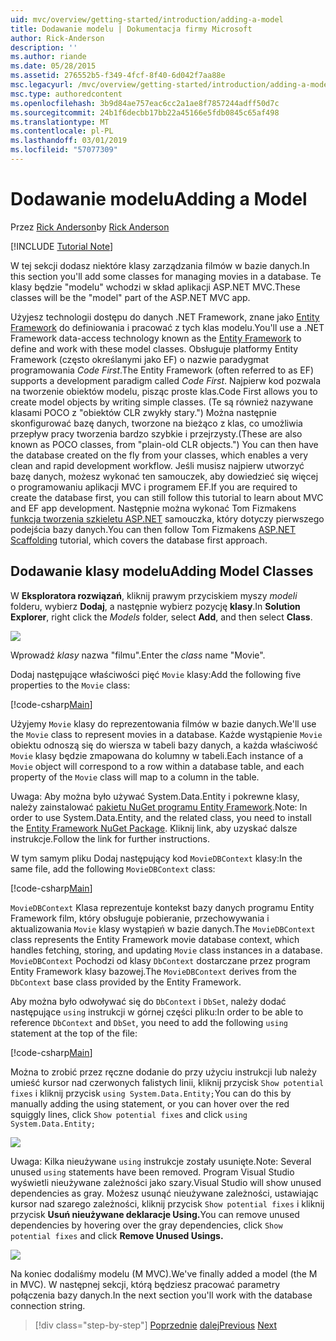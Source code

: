 ```yaml
---
uid: mvc/overview/getting-started/introduction/adding-a-model
title: Dodawanie modelu | Dokumentacja firmy Microsoft
author: Rick-Anderson
description: ''
ms.author: riande
ms.date: 05/28/2015
ms.assetid: 276552b5-f349-4fcf-8f40-6d042f7aa88e
msc.legacyurl: /mvc/overview/getting-started/introduction/adding-a-model
msc.type: authoredcontent
ms.openlocfilehash: 3b9d84ae757eac6cc2a1ae8f7857244adff50d7c
ms.sourcegitcommit: 24b1f6decbb17bb22a45166e5fdb0845c65af498
ms.translationtype: MT
ms.contentlocale: pl-PL
ms.lasthandoff: 03/01/2019
ms.locfileid: "57077309"
---
```

<a name="adding-a-model"></a><span data-ttu-id="77891-102">Dodawanie modelu</span><span class="sxs-lookup"><span data-stu-id="77891-102">Adding a Model</span></span>
====================
<span data-ttu-id="77891-103">Przez [Rick Anderson]((https://twitter.com/RickAndMSFT))</span><span class="sxs-lookup"><span data-stu-id="77891-103">by [Rick Anderson]((https://twitter.com/RickAndMSFT))</span></span>

[!INCLUDE [Tutorial Note](sample/code-location.md)]

<span data-ttu-id="77891-104">W tej sekcji dodasz niektóre klasy zarządzania filmów w bazie danych.</span><span class="sxs-lookup"><span data-stu-id="77891-104">In this section you'll add some classes for managing movies in a database.</span></span> <span data-ttu-id="77891-105">Te klasy będzie &quot;modelu&quot; wchodzi w skład aplikacji ASP.NET MVC.</span><span class="sxs-lookup"><span data-stu-id="77891-105">These classes will be the &quot;model&quot; part of the ASP.NET MVC app.</span></span>

<span data-ttu-id="77891-106">Użyjesz technologii dostępu do danych .NET Framework, znane jako [Entity Framework](https://docs.microsoft.com/ef/) do definiowania i pracować z tych klas modelu.</span><span class="sxs-lookup"><span data-stu-id="77891-106">You'll use a .NET Framework data-access technology known as the [Entity Framework](https://docs.microsoft.com/ef/) to define and work with these model classes.</span></span> <span data-ttu-id="77891-107">Obsługuje platformy Entity Framework (często określanymi jako EF) o nazwie paradygmat programowania *Code First*.</span><span class="sxs-lookup"><span data-stu-id="77891-107">The Entity Framework (often referred to as EF) supports a development paradigm called *Code First*.</span></span> <span data-ttu-id="77891-108">Najpierw kod pozwala na tworzenie obiektów modelu, pisząc proste klas.</span><span class="sxs-lookup"><span data-stu-id="77891-108">Code First allows you to create model objects by writing simple classes.</span></span> <span data-ttu-id="77891-109">(Te są również nazywane klasami POCO z &quot;obiektów CLR zwykły stary.&quot;) Można następnie skonfigurować bazę danych, tworzone na bieżąco z klas, co umożliwia przepływ pracy tworzenia bardzo szybkie i przejrzysty.</span><span class="sxs-lookup"><span data-stu-id="77891-109">(These are also known as POCO classes, from &quot;plain-old CLR objects.&quot;) You can then have the database created on the fly from your classes, which enables a very clean and rapid development workflow.</span></span> <span data-ttu-id="77891-110">Jeśli musisz najpierw utworzyć bazę danych, możesz wykonać ten samouczek, aby dowiedzieć się więcej o programowaniu aplikacji MVC i programem EF.</span><span class="sxs-lookup"><span data-stu-id="77891-110">If you are required to create the database first, you can still follow this tutorial to learn about MVC and EF app development.</span></span> <span data-ttu-id="77891-111">Następnie można wykonać Tom Fizmakens [funkcja tworzenia szkieletu ASP.NET](xref:visual-studio/overview/2013/aspnet-scaffolding-overview) samouczka, który dotyczy pierwszego podejścia bazy danych.</span><span class="sxs-lookup"><span data-stu-id="77891-111">You can then follow Tom Fizmakens [ASP.NET Scaffolding](xref:visual-studio/overview/2013/aspnet-scaffolding-overview) tutorial, which covers the database first approach.</span></span>

## <a name="adding-model-classes"></a><span data-ttu-id="77891-112">Dodawanie klasy modelu</span><span class="sxs-lookup"><span data-stu-id="77891-112">Adding Model Classes</span></span>

<span data-ttu-id="77891-113">W **Eksploratora rozwiązań**, kliknij prawym przyciskiem myszy *modeli* folderu, wybierz **Dodaj**, a następnie wybierz pozycję **klasy**.</span><span class="sxs-lookup"><span data-stu-id="77891-113">In **Solution Explorer**, right click the *Models* folder, select **Add**, and then select **Class**.</span></span>

![](adding-a-model/_static/image1.png)

<span data-ttu-id="77891-114">Wprowadź *klasy* nazwa &quot;filmu&quot;.</span><span class="sxs-lookup"><span data-stu-id="77891-114">Enter the *class* name &quot;Movie&quot;.</span></span>

<span data-ttu-id="77891-115">Dodaj następujące właściwości pięć `Movie` klasy:</span><span class="sxs-lookup"><span data-stu-id="77891-115">Add the following five properties to the `Movie` class:</span></span>

[!code-csharp[Main](adding-a-model/samples/sample1.cs)]

<span data-ttu-id="77891-116">Użyjemy `Movie` klasy do reprezentowania filmów w bazie danych.</span><span class="sxs-lookup"><span data-stu-id="77891-116">We'll use the `Movie` class to represent movies in a database.</span></span> <span data-ttu-id="77891-117">Każde wystąpienie `Movie` obiektu odnoszą się do wiersza w tabeli bazy danych, a każda właściwość `Movie` klasy będzie zmapowana do kolumny w tabeli.</span><span class="sxs-lookup"><span data-stu-id="77891-117">Each instance of a `Movie` object will correspond to a row within a database table, and each property of the `Movie` class will map to a column in the table.</span></span>

<span data-ttu-id="77891-118">Uwaga: Aby można było używać System.Data.Entity i pokrewne klasy, należy zainstalować [pakietu NuGet programu Entity Framework](https://www.nuget.org/packages/EntityFramework/).</span><span class="sxs-lookup"><span data-stu-id="77891-118">Note: In order to use System.Data.Entity, and the related class, you need to install the [Entity Framework NuGet Package](https://www.nuget.org/packages/EntityFramework/).</span></span> <span data-ttu-id="77891-119">Kliknij link, aby uzyskać dalsze instrukcje.</span><span class="sxs-lookup"><span data-stu-id="77891-119">Follow the link for further instructions.</span></span>

<span data-ttu-id="77891-120">W tym samym pliku Dodaj następujący kod `MovieDBContext` klasy:</span><span class="sxs-lookup"><span data-stu-id="77891-120">In the same file, add the following `MovieDBContext` class:</span></span>

[!code-csharp[Main](adding-a-model/samples/sample2.cs?highlight=2,15-18)]

<span data-ttu-id="77891-121">`MovieDBContext` Klasa reprezentuje kontekst bazy danych programu Entity Framework film, który obsługuje pobieranie, przechowywania i aktualizowania `Movie` klasy wystąpień w bazie danych.</span><span class="sxs-lookup"><span data-stu-id="77891-121">The `MovieDBContext` class represents the Entity Framework movie database context, which handles fetching, storing, and updating `Movie` class instances in a database.</span></span> <span data-ttu-id="77891-122">`MovieDBContext` Pochodzi od klasy `DbContext` dostarczane przez program Entity Framework klasy bazowej.</span><span class="sxs-lookup"><span data-stu-id="77891-122">The `MovieDBContext` derives from the `DbContext` base class provided by the Entity Framework.</span></span>

<span data-ttu-id="77891-123">Aby można było odwoływać się do `DbContext` i `DbSet`, należy dodać następujące `using` instrukcji w górnej części pliku:</span><span class="sxs-lookup"><span data-stu-id="77891-123">In order to be able to reference `DbContext` and `DbSet`, you need to add the following `using` statement at the top of the file:</span></span>

[!code-csharp[Main](adding-a-model/samples/sample3.cs)]

<span data-ttu-id="77891-124">Można to zrobić przez ręczne dodanie do przy użyciu instrukcji lub należy umieść kursor nad czerwonych falistych linii, kliknij przycisk `Show potential fixes` i kliknij przycisk `using System.Data.Entity;`</span><span class="sxs-lookup"><span data-stu-id="77891-124">You can do this by manually adding the using statement, or you can hover over the red squiggly lines, click `Show potential fixes` and click `using System.Data.Entity;`</span></span>

![](adding-a-model/_static/image2.png)

<span data-ttu-id="77891-125">Uwaga: Kilka nieużywane `using` instrukcje zostały usunięte.</span><span class="sxs-lookup"><span data-stu-id="77891-125">Note: Several unused `using` statements have been removed.</span></span> <span data-ttu-id="77891-126">Program Visual Studio wyświetli nieużywane zależności jako szary.</span><span class="sxs-lookup"><span data-stu-id="77891-126">Visual Studio will show unused dependencies as gray.</span></span> <span data-ttu-id="77891-127">Możesz usunąć nieużywane zależności, ustawiając kursor nad szarego zależności, kliknij przycisk `Show potential fixes` i kliknij przycisk **Usuń nieużywane deklaracje Using.**</span><span class="sxs-lookup"><span data-stu-id="77891-127">You can remove unused dependencies by hovering over the gray dependencies, click `Show potential fixes` and click **Remove Unused Usings.**</span></span>

![](adding-a-model/_static/image3.png)

<span data-ttu-id="77891-128">Na koniec dodaliśmy modelu (M MVC).</span><span class="sxs-lookup"><span data-stu-id="77891-128">We've finally added a model (the M in MVC).</span></span> <span data-ttu-id="77891-129">W następnej sekcji, którą będziesz pracować parametry połączenia bazy danych.</span><span class="sxs-lookup"><span data-stu-id="77891-129">In the next section you'll work with the database connection string.</span></span>

> [!div class="step-by-step"]
> <span data-ttu-id="77891-130">[Poprzednie](adding-a-view.md)
> [dalej](creating-a-connection-string.md)</span><span class="sxs-lookup"><span data-stu-id="77891-130">[Previous](adding-a-view.md)
[Next](creating-a-connection-string.md)</span></span>
